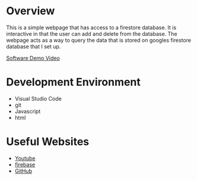 # Overview

This is a simple webpage that has access to a firestore database. It is interactive in that the user can add and delete from the database. The webpage acts as a way to query the data that is stored on googles firestore database that I set up. 

[Software Demo Video](https://youtu.be/QmRf5xZs4Cw)

# Development Environment

* Visual Studio Code
* git
* Javascript
* html

# Useful Websites

* [Youtube](https://www.youtube.com/watch?v=UFLvSp4Mh9k&list=PL4cUxeGkcC9itfjle0ji1xOZ2cjRGY_WB&index=2)
* [firebase](https://console.firebase.google.com)
* [GitHub](http://github.com)